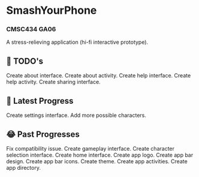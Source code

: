 # SmashYourPhone
### CMSC434 GA06
A stress-relieving application (hi-fi interactive prototype).

## :thought_balloon: TODO's
Create about interface.
Create about activity.
Create help interface.
Create help activity.
Create sharing interface.

## :rofl: Latest Progress
Create settings interface.
Add more possible characters.

## :joy: Past Progresses
Fix compatibility issue.
Create gameplay interface.
Create character selection interface.
Create home interface.
Create app logo.
Create app bar design.
Create app bar icons.
Create theme.
Create app activities.
Create app directory.
